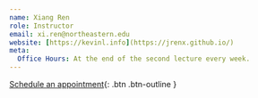 ```yaml
---
name: Xiang Ren
role: Instructor
email: xi.ren@northeastern.edu
website: [https://kevinl.info](https://jrenx.github.io/)
meta:
  Office Hours: At the end of the second lecture every week.
---
```


[Schedule an appointment](#){: .btn .btn-outline }
